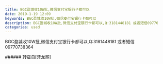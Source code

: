 ```yaml
---
title: BGC盈城收10W批,微信支付宝银行卡都可以
date: 2019-1-19 12:09
keywords: BGC盈城收10W批,微信支付宝银行卡都可以
description: BGC盈城收10W批,微信支付宝银行卡都可以,Q:3181448181 或者短信09770738364
categories: used
---
```

<td class="t_f" id="postmessage_2738967">

BGC盈城收10W批,微信支付宝银行卡都可以,Q:3181448181 或者短信09770738364<br/>
</td>
###### 转载自[菲龙网]